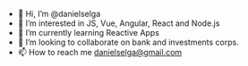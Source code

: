- 👋 Hi, I’m @danielselga
- 👀 I’m interested in JS, Vue, Angular, React and Node.js
- 🌱 I’m currently learning Reactive Apps
- 💞️ I’m looking to collaborate on bank and investments corps.
- 📫 How to reach me danielselga@gmail.com

<!---
danielselga/danielselga is a ✨ special ✨ repository because its `README.md` (this file) appears on your GitHub profile.
You can click the Preview link to take a look at your changes.
--->
